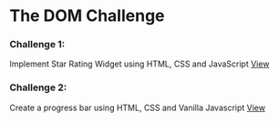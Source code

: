 # The DOM Challenge

### Challenge 1:

Implement Star Rating Widget using HTML, CSS and JavaScript [View](https://github.com/Rafiul-Islam/The-DOM-Challenge/tree/main/star-rating)

### Challenge 2:

Create a progress bar using HTML, CSS and Vanilla Javascript [View](https://github.com/Rafiul-Islam/The-DOM-Challenge/tree/main/progress-bar)